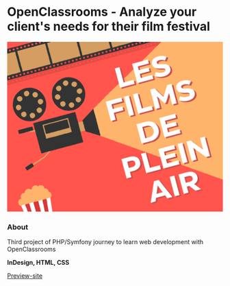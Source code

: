 # OpenClassrooms - Analyze your client's needs for their film festival

![OpenClassrooms banneer](./ressources/images/films_banner.png)

### About

Third project of PHP/Symfony journey to learn web development with OpenClassrooms

**InDesign, HTML, CSS**

[Preview-site](http://chaletsetcaviar.florianjourde.com/)
